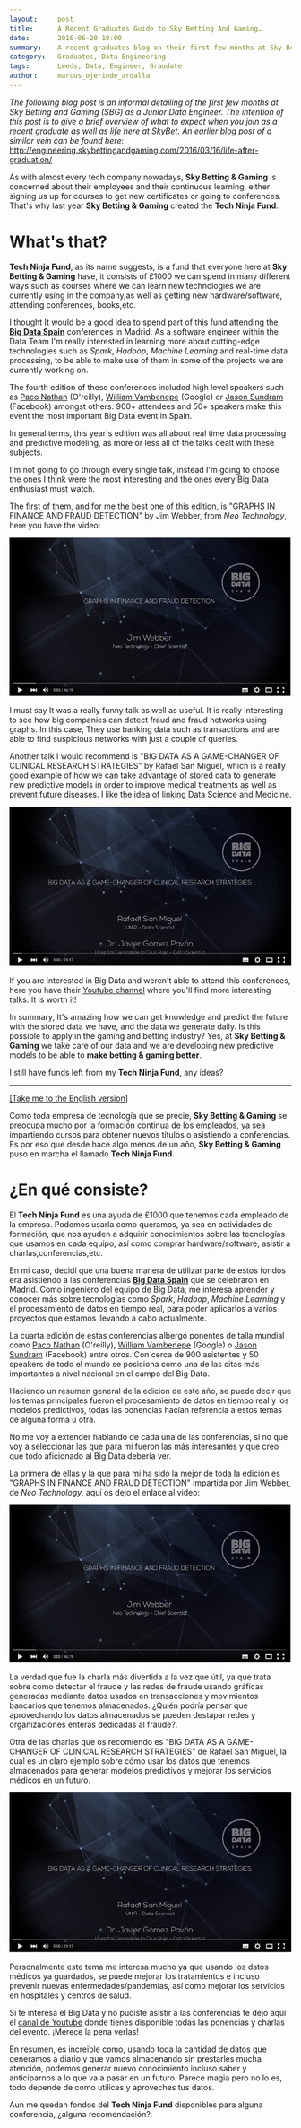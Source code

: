 ```yaml
---
layout:     post
title:      A Recent Graduates Guide to Sky Betting And Gaming…
date:       2016-06-20 10:00
summary:    A recent graduates blog on their first few months at Sky Betting and Gaming as well as what to expect.
category:   Graduates, Data Engineering
tags:       Leeds, Data, Engineer, Graudate
author:     marcus_ojerinde_ardalla
---
```


<a name="english"></a>
_The following blog post is an informal detailing of the first few months at Sky Betting and Gaming (SBG) as a Junior Data Engineer. The intention of this post is to give a brief overview of what to expect when you join as a recent graduate as well as life here at SkyBet. An earlier blog post of a similar vein can be found 
here_:
http://engineering.skybettingandgaming.com/2016/03/16/life-after-graduation/


As with almost every tech company nowadays, **Sky Betting & Gaming** is concerned about their employees and their continuous learning, either signing us up for courses to get new certificates or going to conferences.
That's why last year **Sky Betting & Gaming** created the **Tech Ninja Fund**.

# What's that?
**Tech Ninja Fund**, as its name suggests, is a fund that everyone here at **Sky Betting & Gaming** have, it consists of £1000 we can spend in many different ways such as courses where we can learn new technologies we are currently using in the company,as well as getting new hardware/software, attending conferences, books,etc.

I thought It would be a good idea to spend part of this fund attending the **[Big Data Spain](http://www.bigdataspain.org/)** conferences in Madrid. As a software engineer within the Data Team I'm really interested in learning more about cutting-edge technologies such as _Spark_, _Hadoop_, _Machine Learning_ and real-time data processing, to be able to make use of them in some of the projects we are currently working on.

The fourth edition of these conferences included high level speakers such as [Paco Nathan](https://www.linkedin.com/in/ceteri) (O'reilly), [William Vambenepe](https://www.linkedin.com/in/vambenepe) (Google) or [Jason Sundram](https://www.linkedin.com/in/jsundram) (Facebook) amongst others.
900+ attendees and 50+ speakers make this event the most important Big Data event in Spain.

In general terms, this year's edition was all about real time data processing and predictive modeling, as more or less all of the talks dealt with these subjects.

I'm not going to go through every single talk, instead I'm going to choose the ones I think were the most interesting and the ones every Big Data enthusiast must watch.

The first of them, and for me the best one of this edition, is "GRAPHS IN FINANCE AND FRAUD DETECTION" by Jim Webber, from _Neo Technology_, here you have the video:

 [![Graphs in Fraude detection](/images/GraphsinFinance.png)](https://www.youtube.com/watch?v=vgE8Buqmry0 "Graphs in fraud detection")

 I must say It was a really funny talk as well as useful. It is really interesting to see how big companies can detect fraud and fraud networks using graphs. In this case, They use banking data such as transactions and are able to find suspicious networks with just a couple of queries.

 Another talk I would recommend is "BIG DATA AS A GAME-CHANGER OF CLINICAL RESEARCH STRATEGIES" by Rafael San Miguel, which is a really good example of how we can take advantage of stored data to generate new predictive models in order to improve medical treatments as well as prevent future diseases. I like the idea of linking Data Science and Medicine.

 [![Big Data Game Changer](/images/BigDataGameChanger.png)](https://www.youtube.com/watch?v=tOAPwAPw3pA "Big Data Game Changer")

 If you are interested in Big Data and weren't able to attend this conferences, here you have their [ Youtube channel](https://www.youtube.com/channel/UCrg3m_-ydPRcHDenTuIw5bA) where you'll find more interesting talks. It is worth it!

 In summary, It's amazing how we can get knowledge and predict the future with the stored data we have, and the data we generate daily. Is this possible to apply in the gaming and betting industry? Yes, at **Sky Betting & Gaming** we take care of our data and we are developing new predictive models to be able to **make betting & gaming better**.

 I still have funds left from my **Tech Ninja Fund**, any ideas?


---

<a name="spanish"></a>


<a href="#english">[Take me to the English version]</a>

Como toda empresa de tecnología que se precie, **Sky Betting & Gaming** se preocupa mucho por la formación continua de los empleados, ya sea impartiendo cursos para obtener nuevos títulos o asistiendo a conferencias.
Es por eso que desde hace algo menos de un año, **Sky Betting & Gaming** puso en marcha el llamado **Tech Ninja Fund**.

# ¿En qué consiste?
El **Tech Ninja Fund** es una ayuda de £1000 que tenemos cada empleado de la empresa. Podemos usarla como queramos, ya sea en actividades de formación, que nos ayuden a adquirir conocimientos sobre las tecnologías que usamos en cada equipo, así como comprar hardware/software, asistir a charlas,conferencias,etc.

En mi caso, decidí que una buena manera de utilizar parte de estos fondos era asistiendo a las conferencias **[Big Data Spain](http://www.bigdataspain.org/)** que se celebraron en Madrid. Como ingeniero del equipo de Big Data, me interesa aprender y conocer más sobre tecnologías como _Spark_, _Hadoop_, _Machine Learning_ y el procesamiento de datos en tiempo real, para poder aplicarlos a varios proyectos que estamos llevando a cabo actualmente.

La cuarta edición de estas conferencias albergó ponentes de talla mundial como [Paco Nathan](https://www.linkedin.com/in/ceteri) (O'reilly), [William Vambenepe](https://www.linkedin.com/in/vambenepe) (Google) o [Jason Sundram](https://www.linkedin.com/in/jsundram) (Facebook) entre otros.
Con cerca de 900 asistentes y 50 speakers de todo el mundo se posiciona como una de las citas más importantes a nivel nacional en el campo del Big Data.

Haciendo un resumen general de la edicion de este año, se puede decir que los temas principales fueron el procesamiento de datos en tiempo real y los modelos predictivos, todas las ponencias hacían referencia a estos temas de alguna forma u otra.

No me voy a extender hablando de cada una de las conferencias, si no que voy a seleccionar las que para mi fueron las más interesantes y que creo que todo aficionado al Big Data debería ver.

La primera de ellas y la que para mi ha sido la mejor de toda la edición es "GRAPHS IN FINANCE AND FRAUD DETECTION" impartida por Jim Webber, de _Neo Technology_, aquí os dejo el enlace al video:

 [![Graphs in Fraude detection](/images/GraphsinFinance.png)](https://www.youtube.com/watch?v=vgE8Buqmry0 "Graphs in fraud detection")

La verdad que fue la charla más divertida a la vez que útil, ya que trata sobre como detectar el fraude y las redes de fraude usando gráficas generadas mediante datos usados en transacciones y movimientos bancarios que tenemos almacenados. ¿Quién podría pensar que aprovechando los datos almacenados se pueden destapar redes y organizaciones enteras dedicadas al fraude?.



Otra de las charlas que os recomiendo es "BIG DATA AS A GAME-CHANGER OF CLINICAL RESEARCH STRATEGIES" de Rafael San Miguel, la cual es un claro ejemplo sobre cómo usar los datos que tenemos almacenados para generar modelos predictivos y mejorar los servicios médicos en un futuro.


 [![Big Data Game Changer](/images/BigDataGameChanger.png)](https://www.youtube.com/watch?v=tOAPwAPw3pA "Big Data Game Changer")

Personalmente este tema me interesa mucho ya que usando los datos médicos ya guardados, se puede mejorar los tratamientos e incluso prevenir nuevas enfermedades/pandemias, así como mejorar los servicios en hospitales y centros de salud.

Si te interesa el Big Data y no pudiste asistir a las conferencias te dejo aquí el [canal de Youtube](https://www.youtube.com/channel/UCrg3m_-ydPRcHDenTuIw5bA) donde tienes disponible todas las ponencias y charlas del evento. ¡Merece la pena verlas!

En resumen, es increible como, usando toda la cantidad de datos que generamos a diario y que vamos almacenando sin prestarles mucha atención, podemos generar nuevo conocimiento incluso saber y anticiparnos a lo que va a pasar en un futuro. Parece magia pero no lo es, todo depende de como utilices y aproveches tus datos.

Aun me quedan fondos del **Tech Ninja Fund** disponibles para alguna conferencia, ¿alguna recomendación?.
